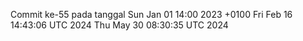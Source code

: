 Commit ke-55 pada tanggal Sun Jan 01 14:00 2023 +0100
Fri Feb 16 14:43:06 UTC 2024
Thu May 30 08:30:35 UTC 2024
